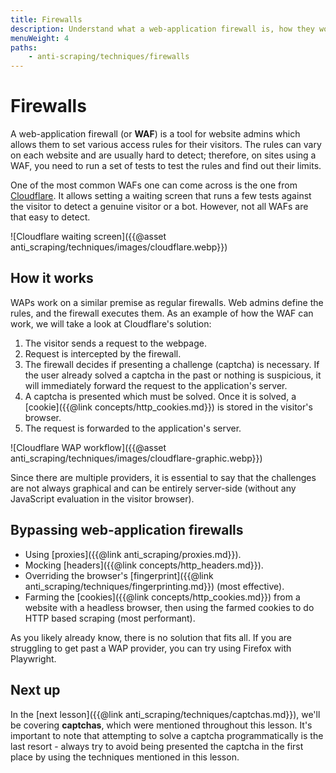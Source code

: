 ```yaml
---
title: Firewalls
description: Understand what a web-application firewall is, how they work, and the various common techniques for avoiding them altogether.
menuWeight: 4
paths:
    - anti-scraping/techniques/firewalls
---
```


# [](#firewalls) Firewalls

A web-application firewall (or **WAF**) is a tool for website admins which allows them to set various access rules for their visitors. The rules can vary on each website and are usually hard to detect; therefore, on sites using a WAF, you need to run a set of tests to test the rules and find out their limits.

One of the most common WAFs one can come across is the one from [Cloudflare](https://www.cloudflare.com). It allows setting a waiting screen that runs a few tests against the visitor to detect a genuine visitor or a bot. However, not all WAFs are that easy to detect.

![Cloudflare waiting screen]({{@asset anti_scraping/techniques/images/cloudflare.webp}})

## [](#how-it-works) How it works

WAPs work on a similar premise as regular firewalls. Web admins define the rules, and the firewall executes them. As an example of how the WAF can work, we will take a look at Cloudflare's solution:

1. The visitor sends a request to the webpage.
2. Request is intercepted by the firewall.
3. The firewall decides if presenting a challenge (captcha) is necessary. If the user already solved a captcha in the past or nothing is suspicious, it will immediately forward the request to the application's server.
4. A captcha is presented which must be solved. Once it is solved, a [cookie]({{@link concepts/http_cookies.md}}) is stored in the visitor's browser.
5. The request is forwarded to the application's server.

![Cloudflare WAP workflow]({{@asset anti_scraping/techniques/images/cloudflare-graphic.webp}})

Since there are multiple providers, it is essential to say that the challenges are not always graphical and can be entirely server-side (without any JavaScript evaluation in the visitor browser).

## [](#bypassing-firewalls) Bypassing web-application firewalls

- Using [proxies]({{@link anti_scraping/proxies.md}}).
- Mocking [headers]({{@link concepts/http_headers.md}}).
- Overriding the browser's [fingerprint]({{@link anti_scraping/techniques/fingerprinting.md}}) (most effective).
- Farming the [cookies]({{@link concepts/http_cookies.md}}) from a website with a headless browser, then using the farmed cookies to do HTTP based scraping (most performant).

As you likely already know, there is no solution that fits all. If you are struggling to get past a WAP provider, you can try using Firefox with Playwright.

## [](#next) Next up

In the [next lesson]({{@link anti_scraping/techniques/captchas.md}}), we'll be covering **captchas**, which were mentioned throughout this lesson. It's important to note that attempting to solve a captcha programmatically is the last resort - always try to avoid being presented the captcha in the first place by using the techniques mentioned in this lesson.
